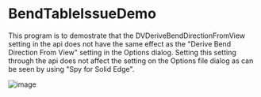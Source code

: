 # BendTableIssueDemo
This program is to demostrate that the DVDeriveBendDirectionFromView setting in the api does not have the same effect as the  "Derive Bend Direction From View" setting in the Options dialog.
Setting this setting through the api does not affect the setting on the Options file dialog as can be seen by using "Spy for Solid Edge".

![image](https://github.com/user-attachments/assets/010f89a5-d8d0-4b53-a886-6bc9211f0e09)

